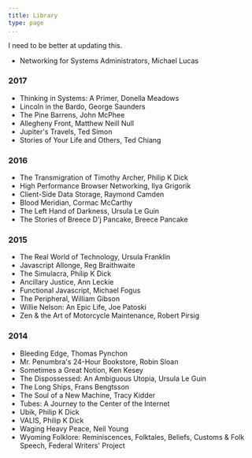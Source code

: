 ```yaml
---
title: Library
type: page
...
```


I need to be better at updating this.

- Networking for Systems Administrators, Michael Lucas

### 2017

- Thinking in Systems: A Primer, Donella Meadows
- Lincoln in the Bardo, George Saunders
- The Pine Barrens, John McPhee
- Allegheny Front, Matthew Neill Null
- Jupiter's Travels, Ted Simon
- Stories of Your Life and Others, Ted Chiang

### 2016

- The Transmigration of Timothy Archer, Philip K Dick
- High Performance Browser Networking, Ilya Grigorik
- Client-Side Data Storage, Raymond Camden
- Blood Meridian, Cormac McCarthy
- The Left Hand of Darkness, Ursula Le Guin
- The Stories of Breece D'j Pancake, Breece Pancake

### 2015

- The Real World of Technology, Ursula Franklin
- Javascript Allonge, Reg Braithwaite
- The Simulacra, Philip K Dick
- Ancillary Justice, Ann Leckie
- Functional Javascript, Michael Fogus
- The Peripheral, William Gibson
- Willie Nelson: An Epic Life, Joe Patoski
- Zen & the Art of Motorcycle Maintenance, Robert Pirsig

### 2014

- Bleeding Edge, Thomas Pynchon
- Mr. Penumbra's 24-Hour Bookstore, Robin Sloan
- Sometimes a Great Notion, Ken Kesey
- The Dispossessed: An Ambiguous Utopia, Ursula Le Guin
- The Long Ships, Frans Bengtsson
- The Soul of a New Machine, Tracy Kidder
- Tubes: A Journey to the Center of the Internet
- Ubik, Philip K Dick
- VALIS, Philip K Dick
- Waging Heavy Peace, Neil Young
- Wyoming Folklore: Reminiscences, Folktales, Beliefs, Customs & Folk Speech, Federal Writers' Project
